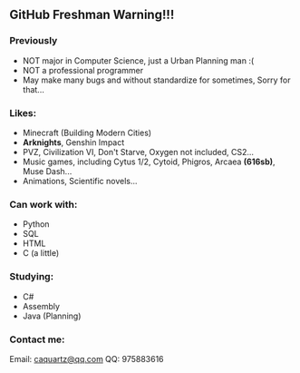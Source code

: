 ## GitHub Freshman Warning!!!

### Previously

- NOT major in Computer Science, just a Urban Planning man :(
- NOT a professional programmer
- May make many bugs and without standardize for sometimes, Sorry for that...

### Likes:
- Minecraft (Building Modern Cities)
- **Arknights**, Genshin Impact
- PVZ, Civilization VI, Don't Starve, Oxygen not included, CS2...
- Music games, including Cytus 1/2, Cytoid, Phigros, Arcaea **(616sb)**, Muse Dash...
- Animations, Scientific novels...

### Can work with:
- Python
- SQL
- HTML
- C (a little)

### Studying:
- C#
- Assembly
- Java (Planning)

### Contact me:
Email: caquartz@qq.com
QQ: 975883616
